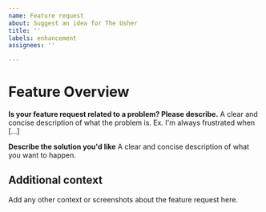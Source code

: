 ```yaml
---
name: Feature request
about: Suggest an idea for The Usher
title: ''
labels: enhancement
assignees: ''

---
```


# Feature Overview

**Is your feature request related to a problem? Please describe.**
A clear and concise description of what the problem is. Ex. I'm always frustrated when [...]

**Describe the solution you'd like**
A clear and concise description of what you want to happen.

## Additional context

Add any other context or screenshots about the feature request here.
